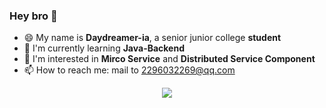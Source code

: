 ### Hey bro 👋

<!--
**Daydreamer-ia/Daydreamer-ia** is a ✨ _special_ ✨ repository because its `README.md` (this file) appears on your GitHub profile.

Here are some ideas to get you started:

- 🔭 I’m currently working on ...
- 🌱 I’m currently learning ...
- 👯 I’m looking to collaborate on ...
- 🤔 I’m looking for help with ...
- 💬 Ask me about ...
- 📫 How to reach me: ...
- 😄 Pronouns: ...
- ⚡ Fun fact: ...
-->

- 😄 My name is **Daydreamer-ia**, a senior junior college **student**
- 🔭 I'm currently learning **Java-Backend**
- 📖 I'm interested in **Mirco Service** and **Distributed Service Component**
- 📫 How to reach me: mail to 2296032269@qq.com
<div align="center">
  <img  src="https://github-readme-stats.vercel.app/api?username=Daydreamer-ia&show_icons=true&theme=radical&hide=contribs,prs" />
</div>

